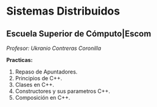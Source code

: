 # Sistemas Distribuidos
## Escuela Superior de Cómputo|Escom 
*Profesor: Ukranio Contreras Coronilla*

**Practicas:**
1. Repaso de Apuntadores.
2. Principios de C++.
3. Clases en C++.
4. Constructores y sus parametros C++.
5. Composición en C++.

